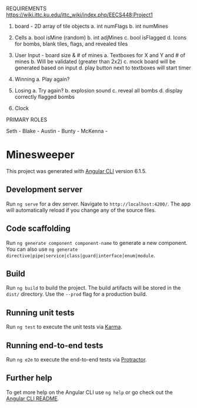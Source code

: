 REQUIREMENTS
https://wiki.ittc.ku.edu/ittc_wiki/index.php/EECS448:Project1

1. board - 2D array of tile objects
  a. int numFlags
  b. int numMines
  
2. Cells
  a. bool isMine (random)
  b. int adjMines
  c. bool isFlagged
  d. Icons for bombs, blank tiles, flags, and revealed tiles

3. User Input - board size & # of mines
  a. Textboxes for X and Y and # of mines
  b. Will be validated (greater than 2x2)
  c. mock board will be generated based on input
  d. play button next to textboxes will start timer

4. Winning
  a. Play again?
  
5. Losing
  a. Try again?
  b. explosion sound
  c. reveal all bombs
  d. display correctly flagged bombs

6. Clock

PRIMARY ROLES

Seth - 
Blake - 
Austin - 
Bunty - 
McKenna - 


# Minesweeper

This project was generated with [Angular CLI](https://github.com/angular/angular-cli) version 6.1.5.

## Development server

Run `ng serve` for a dev server. Navigate to `http://localhost:4200/`. The app will automatically reload if you change any of the source files.

## Code scaffolding

Run `ng generate component component-name` to generate a new component. You can also use `ng generate directive|pipe|service|class|guard|interface|enum|module`.

## Build

Run `ng build` to build the project. The build artifacts will be stored in the `dist/` directory. Use the `--prod` flag for a production build.

## Running unit tests

Run `ng test` to execute the unit tests via [Karma](https://karma-runner.github.io).

## Running end-to-end tests

Run `ng e2e` to execute the end-to-end tests via [Protractor](http://www.protractortest.org/).

## Further help

To get more help on the Angular CLI use `ng help` or go check out the [Angular CLI README](https://github.com/angular/angular-cli/blob/master/README.md).
